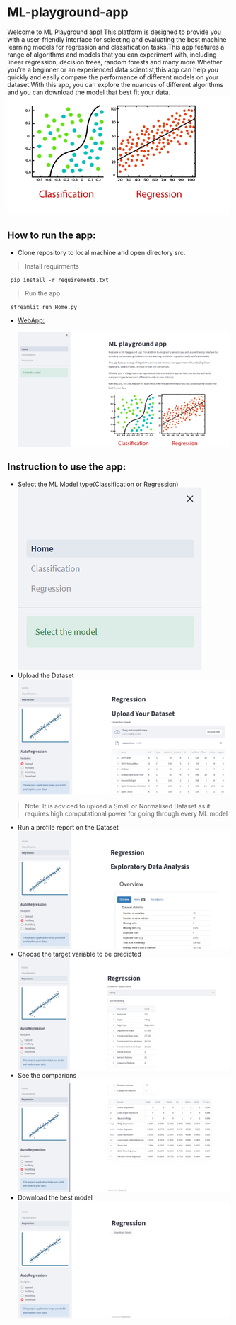 # ML-playground-app
Welcome to ML Playground app! This platform is designed to provide you with a user-friendly interface for selecting and evaluating the best machine learning models for regression and classification tasks.This app features a range of algorithms and models that you can experiment with, including linear regression, decision trees, random forests and many more.Whether you're a beginner or an experienced data scientist,this app can help you quickly and easily compare the performance of different models on your dataset.With this app, you can explore the nuances of different algorithms and you can download the model that best fit your data.
![Image](https://github.com/AnwHus007/ML-model-playground/blob/main/Images/Home%20Ui.png)
## How to run the app:
* Clone repository to local machine and open directory src.<br>
> Install requirments
```
 pip install -r requirements.txt
```
> Run the app
```
 streamlit run Home.py
```
* [WebApp:](https://anwhus007-ml-model-playground-home-letebd.streamlit.app)<br><br>
![Image](https://github.com/AnwHus007/ML-model-playground/blob/main/Images/Home.png)
## Instruction to use the app:
* Select the ML Model type(Classification or Regression)<br>
![Image](https://github.com/AnwHus007/ML-model-playground/blob/main/Images/Model%20Select.png)
* Upload the Dataset
![Image](https://github.com/AnwHus007/ML-model-playground/blob/main/Images/Upload.png)<br>
> Note: It is adviced to upload a Small or Normalised Dataset as it requires high computational power for going through every ML model 
* Run a profile report on the Dataset
![Image](https://github.com/AnwHus007/ML-model-playground/blob/main/Images/Profiling.png)
* Choose the target variable to be predicted
![Image](https://github.com/AnwHus007/ML-model-playground/blob/main/Images/Modelling_1.png)
* See the comparions
![Image](https://github.com/AnwHus007/ML-model-playground/blob/main/Images/Modelling_2.png)
* Download the best model
![Image](https://github.com/AnwHus007/ML-model-playground/blob/main/Images/Download.png)
